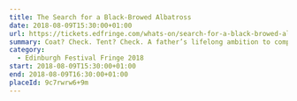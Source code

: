 ```yaml
---
title: The Search for a Black-Browed Albatross
date: 2018-08-09T15:30:00+01:00
url: https://tickets.edfringe.com/whats-on/search-for-a-black-browed-albatross
summary: Coat? Check. Tent? Check. A father’s lifelong ambition to complete? Check. Charlie is about to embark on the journey that her late father never did. To find the one bird that had eluded him, to rekindle their lost relationship.
category:
  - Edinburgh Festival Fringe 2018
start: 2018-08-09T15:30:00+01:00
end: 2018-08-09T16:30:00+01:00
placeId: 9c7rwrw6+9m
---
```

